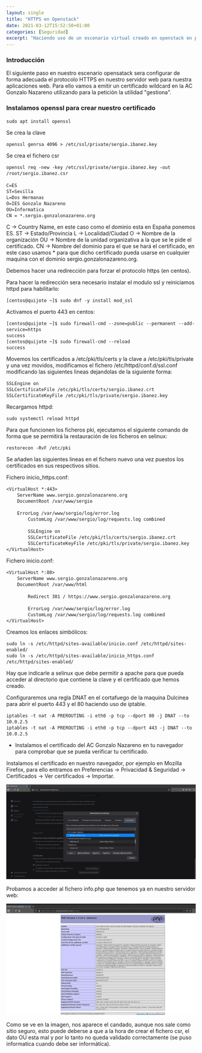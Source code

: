 ```yaml
---
layout: single
title: "HTTPS en Openstack"
date: 2021-03-12T15:52:50+01:00
categories: [Seguridad]
excerpt: "Haciendo uso de un escenario virtual creado en openstack en practicas anteriores, se configurara en una maquina donde hay instalado un servidor web, configuraremos de forma adecuada el protocolo https en el servidor."
---
```


### **Introducción** ###

El siguiente paso en nuestro escenario opensatack sera configurar de forma adecuada el protocolo HTTPS en nuestro servidor web para nuestra aplicaciones web. Para ello vamos a emitir un certificado wildcard en la AC Gonzalo Nazareno utilizando para la petición la utilidad "gestiona".

### **Instalamos openssl para crear nuestro certificado** ###

~~~
sudo apt install openssl
~~~

Se crea la clave 

~~~
openssl genrsa 4096 > /etc/ssl/private/sergio.ibanez.key
~~~

Se crea el fichero csr

~~~
openssl req -new -key /etc/ssl/private/sergio.ibanez.key -out /root/sergio.ibanez.csr

C=ES
ST=Sevilla
L=Dos Hermanas
O=IES Gonzalo Nazareno
OU=Informatica
CN = *.sergio.gonzalonazareno.org
~~~

C → Country Name, en este caso como el dominio esta en España ponemos ES.
ST → Estado/Provincia
L → Localidad/Ciudad
O → Nombre de la organización
OU → Nombre de la unidad organizativa a la que se le pide el certificado.
CN → Nombre del dominio para el que se hará el certificado, en este caso usamos * para que dicho certificado pueda usarse en cualquier maquina con el dominio sergio.gonzalonazareno.org.

Debemos hacer una redirección para forzar el protocolo https (en centos).

Para hacer la redirección sera necesario instalar el modulo ssl y reiniciamos httpd para habilitarlo:

~~~
[centos@quijote ~]$ sudo dnf -y install mod_ssl
~~~

Activamos el puerto 443 en centos:

~~~
[centos@quijote ~]$ sudo firewall-cmd --zone=public --permanent --add-service=https
success
[centos@quijote ~]$ sudo firewall-cmd --reload
success
~~~

Movemos los certificados a /etc/pki/tls/certs y la clave a /etc/pki/tls/private y una vez movidos, modificamos el fichero /etc/httpd/conf.d/ssl.conf modificando las siguientes lineas dejandolas de la siguiente forma:

~~~
SSLEngine on
SSLCertificateFile /etc/pki/tls/certs/sergio.ibanez.crt   
SSLCertificateKeyFile /etc/pki/tls/private/sergio.ibanez.key
~~~

Recargamos httpd:

~~~
sudo systemctl reload httpd
~~~

Para que funcionen los ficheros pki, ejecutamos el siguiente comando de forma que se permitirá la restauración de los ficheros en selinux:

~~~
restorecon -RvF /etc/pki
~~~

Se añaden las siguientes lineas en el fichero nuevo una vez puestos los certificados en sus respectivos sitios.

Fichero inicio_https.conf:

~~~
<VirtualHost *:443> 
	ServerName www.sergio.gonzalonazareno.org
	DocumentRoot /var/www/sergio

	ErrorLog /var/www/sergio/log/error.log
    	CustomLog /var/www/sergio/log/requests.log combined

    	SSLEngine on
    	SSLCertificateFile /etc/pki/tls/certs/sergio.ibanez.crt
    	SSLCertificateKeyFile /etc/pki/tls/private/sergio.ibanez.key
</VirtualHost>
~~~

Fichero inicio.conf:

~~~
<VirtualHost *:80>
	ServerName www.sergio.gonzalonazareno.org
	DocumentRoot /var/www/html

        Redirect 301 / https://www.sergio.gonzalonazareno.org

        ErrorLog /var/www/sergio/log/error.log
        CustomLog /var/www/sergio/log/requests.log combined
</VirtualHost>
~~~

Creamos los enlaces simbólicos:

~~~
sudo ln -s /etc/httpd/sites-available/inicio.conf /etc/httpd/sites-enabled/
sudo ln -s /etc/httpd/sites-available/inicio_https.conf /etc/httpd/sites-enabled/
~~~

Hay que indicarle a selinux que debe permitir a apache para que pueda acceder al directorio que contiene la clave y el certificado que hemos creado.

Configuraremos una regla DNAT en el cortafuego de la maquina Dulcinea para abrir el puerto 443 y el 80 haciendo uso de iptable.

~~~
iptables -t nat -A PREROUTING -i eth0 -p tcp --dport 80 -j DNAT --to 10.0.2.5
iptables -t nat -A PREROUTING -i eth0 -p tcp --dport 443 -j DNAT --to 10.0.2.5
~~~

* Instalamos el certificado del AC Gonzalo Nazareno en tu navegador para comprobar que se pueda verificar tu certificado.

Instalamos el certificado en nuestro navegador, por ejemplo en Mozilla Firefox, para ello entramos en Preferencias -> Privacidad & Seguridad -> Certificados -> Ver certificados -> Importar.

![certificado](/images/https-openstack/certificado.png)

Probamos a acceder al fichero info.php que tenemos ya en nuestro servidor web:

![prueba https](/images/https-openstack/prueba_https.png)

Como se ve en la imagen, nos aparece el candado, aunque nos sale como sitio seguro, esto puede deberse a que a la hora de crear el fichero csr, el dato OU esta mal y por lo tanto no queda validado correctamente (se puso informatica cuando debe ser informática).